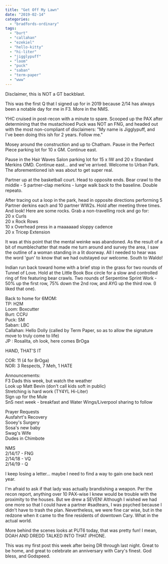 ```yaml
---
title: "Get Off My Lawn"
date: "2019-02-14"
categories: 
  - "bradfords-ordinary"
tags: 
  - "burt"
  - "callahan"
  - "ezekiel"
  - "hello-kitty"
  - "hi-liter"
  - "jigglypuff"
  - "loom"
  - "puck"
  - "saban"
  - "term-paper"
  - "www"
---
```


Disclaimer, this is NOT a GT backblast.

This was the first Q that I signed up for in 2019 because 2/14 has always been a notable day for me in F3. More in the NMS.

YHC cruised in post-recon with a minute to spare. Scooped up the PAX after determining that the mustachioed Puck was NOT an FNG, and headed out with the most non-compliant of disclaimers: "My name is Jigglypuff, and I've been doing this ish for 2 years. Follow me."

Mosey around the construction and up to Chatham. Pause in the Perfect Piece parking lot for 10 x GM. Continue east.

Pause in the Hair Waves Salon parking lot for 15 x IW and 20 x Standard Merkins OMD. Continue east... and we've arrived. Welcome to Urban Park. The aforementioned ish was about to get super real.

Partner up at the basketball court. Head to opposite ends. Bear crawl to the middle - 5 partner-clap merkins - lunge walk back to the baseline. Double repeato.

After tracing out a loop in the park, head in opposite directions performing 5 Partner derkins each and 10 partner WW2s. Hold after meeting three times. And look! Here are some rocks. Grab a non-travelling rock and go for:  
20 x Curls  
20 x Rock Rows  
10 x Overhead press in a maaaaaad sloppy cadence  
20 x Tricep Extension

It was at this point that the mental weinke was abandoned. As the result of a bit of mumblechatter that made me turn around and survey the area, I saw the outline of a woman standing in a lit doorway. All I needed to hear was the word 'gun' to know that we had outstayed our welcome. South to Waldo!

Indian run back toward home with a brief stop in the grass for two rounds of Tunnel of Love. Hold at the Little Book Box circle for a slow and controlled ring of fire featuring bear crawls. Two rounds of Serpentine Sprint Work - 50% up the first row, 75% down the 2nd row, and AYG up the third row. (I liked that one).

Back to home for 6MOM:  
TP: H2M  
Loom: Boxcutter  
Burt: CCPJ  
Puck: SM  
Saban: LBC  
Callahan: Hello Dolly (called by Term Paper, so as to allow the signature move to truly come to life)  
JP : Rosalita, oh look, here comes BrOga

HAND, THAT'S IT

COR: 11 (4 for BrOga)  
NOR: 3 Respects, 7 Meh, 1 HATE

Announcements:  
F3 Dads this week, but watch the weather  
Look up Matt Bevin (don't call kids soft in public)  
Stretching is hard work (TY4YL Hi-Liter)  
Sign up for the Mule  
SnS next week - breakfast and Water Wings/Liverpool sharing to follow

Prayer Requests  
Ausfahrt's Recovery  
Sooey's Surgery  
Sosa's new baby  
Swag's Wife  
Dudes in Chimbote

NMS  
2/14/17 - FNG  
2/14/18 - VQ  
2/14/19 - Q

I keep losing a letter... maybe I need to find a way to gain one back next year.

I'm afraid to ask if that lady was actually brandishing a weapon. Per the recon report, anything over 10 PAX-wise I knew would be trouble with the proximity to the houses. But we drew a SEVEN! Although I wished we had one more so that I could have a partner #sadtears, I was psyched because I didn't have to trash the plan. Nevertheless, we were fine car wise, but in the redzone when it came to the fine residents of downtown Cary. What in the actual world.

More behind the scenes looks at PUT6 today, that was pretty fun! I mean, DOAH AND DREDD TALKED INTO THAT iPHONE.

This was my first post this week after being DR through last night. Great to be home, and great to celebrate an anniversary with Cary's finest. God bless, and Godspeed.
